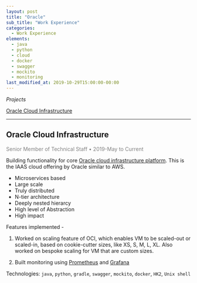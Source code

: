 ```yaml
---
layout: post
title: "Oracle"
sub_title: "Work Experience"
categories:
  - Work Experience
elements:
  - java
  - python
  - cloud
  - docker
  - swagger
  - mockito
  - monitoring
last_modified_at: 2019-10-29T15:00:00-00:00
---
```


*Projects*

[Oracle Cloud Infrastructure](#oracle-cloud-infrastructure)

---

## Oracle Cloud Infrastructure

<span style="color:grey">Senior Member of Technical Staff &#8226; 2019-May to Current</span> 


Building functionality for core [Oracle cloud infrastructure platform](https://cloud.oracle.com/en_US/iaas "OCI"). This is the IAAS cloud offering by Oracle similar to AWS.

* Microservices based
* Large scale
* Truly distributed
* N-tier architecture
* Deeply nested hierarcy
* High level of Abstraction
* High impact

Features implemented -

1. Worked on scaling feature of OCI, which enables VM to be scaled-out or scaled-in, based on cookie-cutter sizes, like XS, S, M, L, XL. Also worked on bespoke scaling for VM that are custom sizes.

2. Built monitoring using [Prometheus](https://prometheus.io/ "Prometheus") and [Grafana](https://grafana.com/ "Grafana")

Technologies: `java`, `python`, `gradle`, `swagger`, `mockito`, `docker`, `HK2`, `Unix shell`
